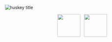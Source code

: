 ![huskey title](https://utfs.io/f/qCrPz86hEoxbzRWgNOLiOlfGTnSyD3HIWR2de65FbNAVpPav)
<center>
<img src="https://utfs.io/f/qCrPz86hEoxbvis56iodNkZEK5XuG8Hr7PTWIfCS3V2ahp6e" href="https://huskey.neocities.org" width="75">ㅤ<img src="https://utfs.io/f/qCrPz86hEoxbCIoEaefBPd9AybV6DZlfaqjx24L1utKgiNce" href="https://raw.githubusercontent.com/huskey404/huskey404/refs/heads/main/pgp.pub.asc" width="75"> 
</center>
